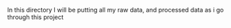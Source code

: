 In this directory I will be putting all my raw data, and processed data as i go through this project
